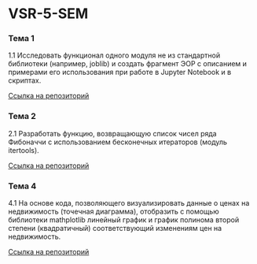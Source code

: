 # VSR-5-SEM

### Тема 1
1.1 Исследовать функционал одного модуля не из стандартной библиотеки (например, joblib) и создать фрагмент ЭОР с описанием и примерами его использования при работе в Jupyter Notebook и в скриптах.

[Ссылка на репозиторий](https://github.com/vektoririna/PROG-5/blob/main/VSR1.md)

### Тема 2
2.1 Разработать функцию, возвращающую список чисел ряда Фибоначчи с использованием бесконечных итераторов (модуль itertools).


[Ссылка на репозиторий](https://github.com/vektoririna/PROG-5/blob/main/VSR2.py)

### Тема 4
4.1 На основе кода, позволяющего визуализировать данные о ценах на недвижимость (точечная диаграмма), отобразить с помощью библиотеки mathplotlib линейный график и график полинома второй степени (квадратичный) соответствующий изменениям цен на недвижимость.


[Ссылка на репозиторий](https://github.com/vektoririna/PROG-5/blob/main/VSR4.py)
